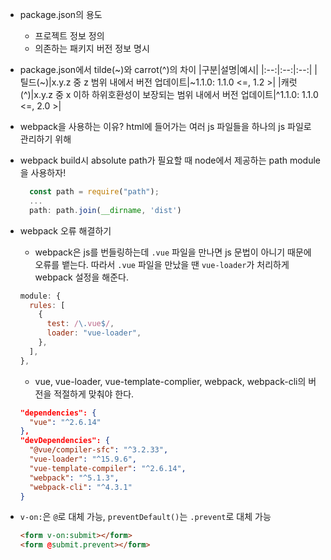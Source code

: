 - package.json의 용도

  - 프로젝트 정보 정의
  - 의존하는 패키지 버전 정보 명시

- package.json에서 tilde(~)와 carrot(^)의 차이
  |구분|설명|예시|
  |:--:|:--:|:--:|
  |틸드(~)|x.y.z 중 z 범위 내에서 버전 업데이트|~1.1.0: 1.1.0 <=, 1.2 >|
  |캐럿(^)|x.y.z 중 x 이하 하위호환성이 보장되는 범위 내에서 버전 업데이트|^1.1.0: 1.1.0 <=, 2.0 >|

- webpack을 사용하는 이유?
  html에 들어가는 여러 js 파일들을 하나의 js 파일로 관리하기 위해

- webpack build시 absolute path가 필요할 때 node에서 제공하는 path module을 사용하자!

  ```javascript
    const path = require("path");
    ...
    path: path.join(__dirname, 'dist')
  ```

- webpack 오류 해결하기

  - webpack은 js를 번들링하는데 `.vue` 파일을 만나면 js 문법이 아니기 때문에 오류를 뱉는다. 따라서 `.vue` 파일을 만났을 땐 `vue-loader`가 처리하게 webpack 설정을 해준다.

  ```javascript
  module: {
    rules: [
      {
        test: /\.vue$/,
        loader: "vue-loader",
      },
    ],
  },
  ```

  - vue, vue-loader, vue-template-complier, webpack, webpack-cli의 버전을 적절하게 맞춰야 한다.

  ```json
  "dependencies": {
    "vue": "^2.6.14"
  },
  "devDependencies": {
    "@vue/compiler-sfc": "^3.2.33",
    "vue-loader": "^15.9.6",
    "vue-template-compiler": "^2.6.14",
    "webpack": "^5.1.3",
    "webpack-cli": "^4.3.1"
  }
  ```

- `v-on:`은 `@`로 대체 가능, `preventDefault()`는 `.prevent`로 대체 가능
  ```html
  <form v-on:submit></form>
  <form @submit.prevent></form>
  ```
